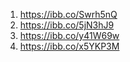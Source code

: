 1. https://ibb.co/Swrh5nQ
2. https://ibb.co/5jN3hJ9
3. https://ibb.co/y41W69w
4. https://ibb.co/x5YKP3M
